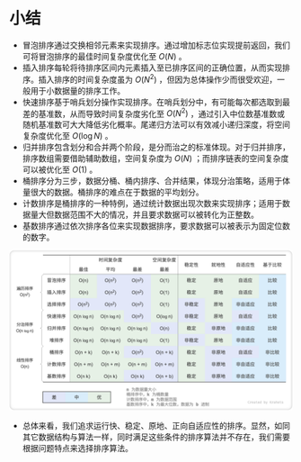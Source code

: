 # 小结

- 冒泡排序通过交换相邻元素来实现排序。通过增加标志位实现提前返回，我们可将冒泡排序的最佳时间复杂度优化至 $O(N)$ 。
- 插入排序每轮将待排序区间内元素插入至已排序区间的正确位置，从而实现排序。插入排序的时间复杂度虽为 $O(N^2)$ ，但因为总体操作少而很受欢迎，一般用于小数据量的排序工作。
- 快速排序基于哨兵划分操作实现排序。在哨兵划分中，有可能每次都选取到最差的基准数，从而导致时间复杂度劣化至 $O(N^2)$ ，通过引入中位数基准数或随机基准数可大大降低劣化概率。尾递归方法可以有效减小递归深度，将空间复杂度优化至 $O(\log N)$ 。
- 归并排序包含划分和合并两个阶段，是分而治之的标准体现。对于归并排序，排序数组需要借助辅助数组，空间复杂度为 $O(N)$ ；而排序链表的空间复杂度可以被优化至 $O(1)$ 。
- 桶排序分为三步，数据分桶、桶内排序、合并结果，体现分治策略，适用于体量很大的数据。桶排序的难点在于数据的平均划分。
- 计数排序是桶排序的一种特例，通过统计数据出现次数来实现排序；适用于数据量大但数据范围不大的情况，并且要求数据可以被转化为正整数。
- 基数排序通过依次排序各位来实现数据排序，要求数据可以被表示为固定位数的数字。

![排序算法对比](summary.assets/sorting_algorithms_comparison.png)

- 总体来看，我们追求运行快、稳定、原地、正向自适应性的排序。显然，如同其它数据结构与算法一样，同时满足这些条件的排序算法并不存在，我们需要根据问题特点来选择排序算法。
